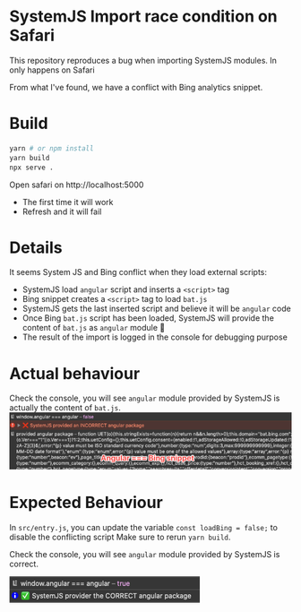 # SystemJS Import race condition on Safari

This repository reproduces a bug when importing SystemJS modules.
In only happens on Safari

From what I've found, we have a conflict with Bing analytics snippet.

# Build

```sh
yarn # or npm install
yarn build
npx serve .
```

Open safari on http://localhost:5000
- The first time it will work
- Refresh and it will fail

# Details
It seems System JS and Bing conflict when they load external scripts:
- SystemJS load `angular` script and inserts a `<script>` tag
- Bing snippet creates a `<script>` tag to load `bat.js`
- SystemJS gets the last inserted script and believe it will be `angular` code
- Once Bing `bat.js` script has been loaded, SystemJS will provide the content of `bat.js` as `angular` module 🤯
- The result of the import is logged in the console for debugging purpose

# Actual behaviour
Check the console, you will see `angular` module provided by SystemJS is actually the content of `bat.js`.
![actual-behaviour](./images/systemjs-actual.png)

# Expected Behaviour
In `src/entry.js`, you can update the variable `const loadBing = false;` to disable the conflicting script
Make sure to rerun `yarn build`.

Check the console, you will see `angular` module provided by SystemJS is correct.

![expected-behaviour](./images/systemjs-expected.png)
